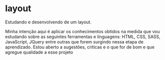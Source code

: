 # layout
Estudando e desenvolvendo de um layout.

Minha intenção aqui é aplicar os conhecimentos obtidos na medida que vou estudando sobre as seguintes ferramentas e linguagens: HTML, CSS, SASS, JavaScript, JQuery entre outras que forem surgindo nessa etapa de aprendizado.
Estou aberto a sugestões, críticas e o que for de bom e que agregue qualidade a esse projeto
